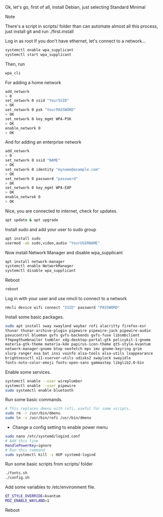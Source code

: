 Ok, let's go, first of all, install Debian, just selecting Standard Minimal

> [!NOTE]
> There's a script in scripts/ folder than can automate almost all this process, 
> just install git and run ./first.install

Log in as root
If you don't have ethernet, let's connect to a network...
```sh
systemctl enable wpa_supplicant
systemctl start wpa_supplicant
```

Then, run
```sh
wpa_cli
```

For adding a home network
```sh
add_network
> 0
set_network 0 ssid "YourSSID"
> OK
set_network 0 psk "YourPASSWORD"
> OK
set_network 0 key_mgmt WPA-PSK
> OK
enable_network 0
> OK
```

And for adding an enterprise network
```sh
add_network
> 0
set_network 0 ssid "NAME"
> OK
set_network 0 identity "myname@example.com"
> OK
set_network 0 password "password"
> OK
set_network 0 key_mgmt WPA-EAP
> OK
enable_netwrok 0
> OK
```

Nice, you are connected to internet, check for updates.
```sh
apt update & apt upgrade
```

Install sudo and add your user to sudo group
```sh
apt install sudo
usermod -aG sudo,video,audio "YourUSERNAME"
```

Now install Network Manager and disable wpa_supplicant
```sh
apt install network-manager
systemctl enable NetworkManager
systemctl disable wpa_supplicant
```

Reboot
```sh
reboot
```

Log in with your user and use nmcli to connect to a network
```sh
nmcli device wifi connect "SSID" password "PASSWORD"
```
Install some basic packages.
```sh
sudo apt install sway xwayland waybar rofi alacritty firefox-esr
thunar thunar-archive-plugin pipewire pipewire-jack pipewire-audio
pavucontrol blueman gvfs gvfs-backends gvfs-fuse libsmbclient
ffmpegthumbnailer tumbler xdg-desktop-portal-gtk policykit-1-gnome
materia-gtk-theme materia-kde papirus-icon-theme qt5-style-kvantum
network-manager-gnome btop neofetch mpv imv gnome-keyring grim
slurp ranger exa bat inxi vainfo alsa-tools alsa-utils lxappearance
brightnessctl x11-xserver-utils udisks2 swaylock swayidle
fonts-noto-color-emoji fonts-open-sans gammastep libglib2.0-bin
```

Enable some services.
```sh
systemctl enable --user wireplumber
systemctl enable --user pipewire
sudo systemctl enable bluetooth
```

Run some basic commands.
```sh
# This replaces dmenu with rofi, useful for some scripts.
sudo rm -r /usr/bin/dmenu
sudo ln -s /usr/bin/rofi /usr/bin/dmenu
```

- Change a config setting to enable power menu
```sh
sudo nano /etc/systemd/logind.conf
# Add this line
HandlePowerKey=ignore
# Run this command
sudo systemctl kill -s HUP systemd-logind
```

Run some basic scripts from scripts/ folder
```sh
./fonts.sh
./config.sh
```

Add some variables to /etc/environment file.
```sh
QT_STYLE_OVERRIDE=kvantum
MOZ_ENABLE_WAYLAND=1
```

Reboot
